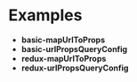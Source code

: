 # Examples

- **basic-mapUrlToProps**
- **basic-urlPropsQueryConfig**
- **redux-mapUrlToProps**
- **redux-urlPropsQueryConfig**
